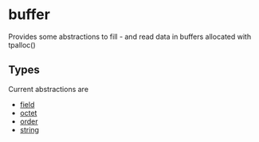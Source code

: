 # buffer

Provides some abstractions to fill - and read data in buffers allocated with tpalloc()

## Types

Current abstractions are 

- [field](documentation/field.md)
- [octet](documentation/octet.md)
- [order](documentation/order.md)
- [string](documentation/string.md)

 

